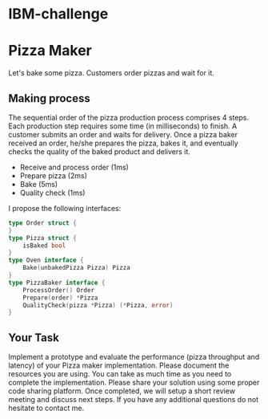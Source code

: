 # IBM-challenge

# Pizza Maker
Let's bake some pizza. Customers order pizzas and wait for it.
 
## Making process
The sequential order of the pizza production process comprises 4 steps.
Each production step requires some time (in milliseconds) to finish.
A customer submits an order and waits for delivery. Once a pizza baker
received an order, he/she prepares the pizza, bakes it, and eventually
checks the quality of the baked product and delivers it.
 
- Receive and process order (1ms)
- Prepare pizza (2ms)
- Bake (5ms)
- Quality check (1ms)
 
I propose the following interfaces:
 
```go
type Order struct {
}
type Pizza struct {
    isBaked bool
}
type Oven interface {
    Bake(unbakedPizza Pizza) Pizza
}
type PizzaBaker interface {
    ProcessOrder() Order
    Prepare(order) *Pizza
    QualityCheck(pizza *Pizza) (*Pizza, error)
}
```
 
## Your Task
 
Implement a prototype and evaluate the performance (pizza throughput and
latency) of your Pizza maker implementation. Please document the 
resources you are using.
You can take as much time as you need to complete the implementation.
Please share your solution using some proper code sharing platform. Once
completed, we will setup a short review meeting and discuss next steps.
If you have any additional questions do not hesitate to contact me. 